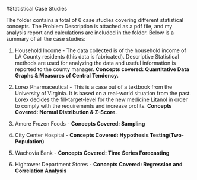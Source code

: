 #Statistical Case Studies

The folder contains a total of 6 case studies covering different statistical concepts. The Problem Description is attached as a pdf file, and my analysis report and calculations are included in the folder. Below is a summary of all the case studies:

1. Household Income - The data collected is of the household income of LA County residents (this data is fabricated). Descriptive Statistical methods are used for analyzing the data and useful information is reported to the county manager. **Concepts covered: Quantitative Data Graphs & Measures of Central Tendency.** 

2. Lorex Pharmaceutical - This is a case out of a textbook from the University of Virginia. It is based on a real-world situation from the past. Lorex decides the fill-target-level for the new medicine Litanol in order to comply with the requirements and increase profits. **Concepts Covered: Normal Distribution & Z-Score.**

3. Amore Frozen Foods - **Concepts Covered: Sampling**

4. City Center Hospital - **Concepts Covered: Hypothesis Testing(Two-Population)**

5. Wachovia Bank - **Concepts Covered: Time Series Forecasting**

6. Hightower Department Stores - **Concepts Covered: Regression and Correlation Analysis**